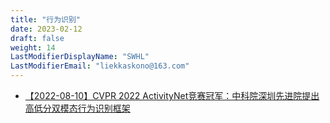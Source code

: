 ```yaml
---
title: "行为识别"
date: 2023-02-12
draft: false
weight: 14
LastModifierDisplayName: "SWHL"
LastModifierEmail: "liekkaskono@163.com"
---
```

 
- [【2022-08-10】CVPR 2022 ActivityNet竞赛冠军：中科院深圳先进院提出高低分双模态行为识别框架](https://mp.weixin.qq.com/s/9_5RvQE7z5Rhrg4_Ux7sMQ)
